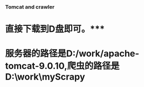 ### Tomcat and crawler
# 直接下载到D盘即可。***
# 服务器的路径是D:/work/apache-tomcat-9.0.10,爬虫的路径是D:\work\myScrapy
